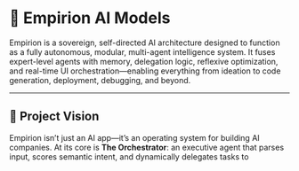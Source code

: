 # 🧠 Empirion AI Models

Empirion is a sovereign, self-directed AI architecture designed to function as a fully autonomous, modular, multi-agent intelligence system. It fuses expert-level agents with memory, delegation logic, reflexive optimization, and real-time UI orchestration—enabling everything from ideation to code generation, deployment, debugging, and beyond.

---

## 🚀 Project Vision

Empirion isn’t just an AI app—it’s an operating system for building AI companies. At its core is **The Orchestrator**: an executive agent that parses input, scores semantic intent, and dynamically delegates tasks to

